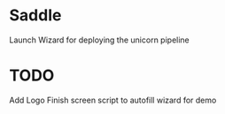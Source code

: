 # Saddle
Launch Wizard for deploying the unicorn pipeline


TODO
====

Add Logo
Finish screen
script to autofill wizard for demo